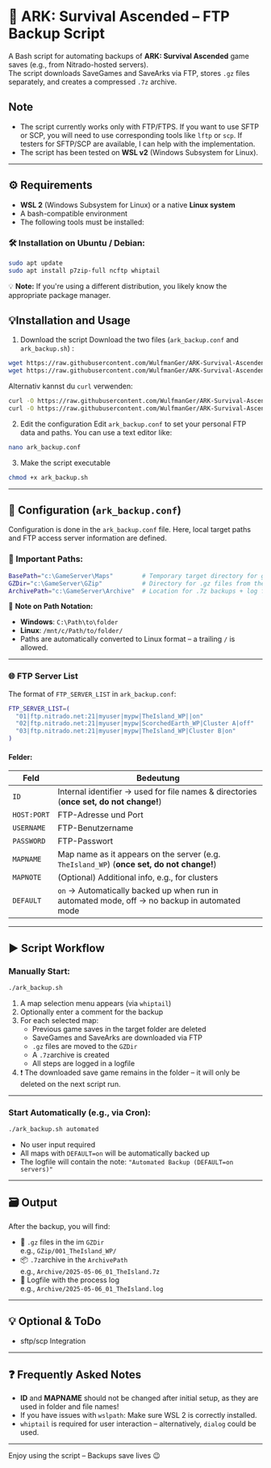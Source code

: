 # 🧬 ARK: Survival Ascended – FTP Backup Script

A Bash script for automating backups of **ARK: Survival Ascended** game saves (e.g., from Nitrado-hosted servers).  
The script downloads SaveGames and SaveArks via FTP, stores `.gz` files separately, and creates a compressed `.7z` archive.

## Note
- The script currently works only with FTP/FTPS. If you want to use SFTP or SCP, you will need to use corresponding tools like `lftp` or `scp`. If testers for SFTP/SCP are available, I can help with the implementation.
- The script has been tested on **WSL v2** (Windows Subsystem for Linux).
---

## ⚙️ Requirements

- **WSL 2** (Windows Subsystem for Linux) or a native **Linux system**
- A bash-compatible environment
- The following tools must be installed:

### 🛠️ Installation on Ubuntu / Debian:

```bash
sudo apt update
sudo apt install p7zip-full ncftp whiptail

```

💡 **Note:** If you're using a different distribution, you likely know the appropriate package manager.

## 💡Installation and Usage
1. Download the script
   Download the two files (`ark_backup.conf` and `ark_backup.sh`) :
  ```bash
  wget https://raw.githubusercontent.com/WulfmanGer/ARK-Survival-Ascendend-Server-Backup/refs/heads/main/ark_backup.conf
  wget https://raw.githubusercontent.com/WulfmanGer/ARK-Survival-Ascendend-Server-Backup/refs/heads/main/ark_backup.sh
  ```

  Alternativ kannst du `curl` verwenden:
  ```bash
  curl -O https://raw.githubusercontent.com/WulfmanGer/ARK-Survival-Ascendend-Server-Backup/refs/heads/main/ark_backup.conf
  curl -O https://raw.githubusercontent.com/WulfmanGer/ARK-Survival-Ascendend-Server-Backup/refs/heads/main/ark_backup.sh
   ```
2. Edit the configuration
  Edit `ark_backup.conf` to set your personal FTP data and paths. You can use a text editor like:
  ```bash
  nano ark_backup.conf
  ```
3. Make the script executable
  ```bash
  chmod +x ark_backup.sh
  ```

---

## 📁 Configuration  (`ark_backup.conf`)

Configuration is done in the `ark_backup.conf` file.
Here, local target paths and FTP access server information are defined.

### 🔧 Important Paths:

```bash
BasePath="c:\GameServer\Maps"        # Temporary target directory for game saves
GZDir="c:\GameServer\GZip"           # Directory for .gz files from the server
ArchivePath="c:\GameServer\Archive"  # Location for .7z backups + log files
```

📌 **Note on Path Notation:**
- **Windows**: `C:\Path\to\folder`
- **Linux**: `/mnt/c/Path/to/folder/`
- Paths are automatically converted to Linux format – a trailing `/` is allowed.

---

### 🌐 FTP Server List

The format of `FTP_SERVER_LIST` in `ark_backup.conf`:

```bash
FTP_SERVER_LIST=(
  "01|ftp.nitrado.net:21|myuser|mypw|TheIsland_WP||on"
  "02|ftp.nitrado.net:21|myuser|mypw|ScorchedEarth_WP|Cluster A|off"
  "03|ftp.nitrado.net:21|myuser|mypw|TheIsland_WP|Cluster B|on"
)
```

#### Felder:

| Feld         | Bedeutung |
|--------------|-----------|
| `ID`         | Internal identifier → used for file names & directories  (**once set, do not change!**) |
| `HOST:PORT`  | FTP-Adresse und Port |
| `USERNAME`   | FTP-Benutzername |
| `PASSWORD`   | FTP-Passwort |
| `MAPNAME`    | Map name as it appears on the server (e.g. `TheIsland_WP`) (**once set, do not change!**) |
| `MAPNOTE`    | (Optional) Additional info, e.g., for clusters
| `DEFAULT`    | `on` → Automatically backed up when run in automated mode, off → no backup in automated mode

---

## ▶️ Script Workflow

### Manually Start:

```bash
./ark_backup.sh
```

1. A map selection menu appears (via `whiptail`)
2. Optionally enter a comment for the backup
3. For each selected map:
   - Previous game saves in the target folder are deleted
   - SaveGames and SaveArks are downloaded via FTP
   - `.gz` files are moved to the `GZDir`
   - A `.7z`archive is created
   - All steps are logged in a logfile
4. ❗ The downloaded save game remains in the folder – it will only be deleted on the next script run.

---

### Start Automatically (e.g., via Cron):

```bash
./ark_backup.sh automated
```

- No user input required
- All maps with  `DEFAULT=on` will be automatically backed up
- The logfile will contain the note: `"Automated Backup (DEFAULT=on servers)"`

---

## 🗃️ Output

After the backup, you will find:

- 🧩 `.gz` files in the im `GZDir`  
  e.g., `GZip/001_TheIsland_WP/`
- 📦 `.7z`archive in the  `ArchivePath`  
  e.g., `Archive/2025-05-06_01_TheIsland.7z`
- 📄 Logfile with the process log  
  e.g., `Archive/2025-05-06_01_TheIsland.log`

---

## 💡 Optional & ToDo

- sftp/scp Integration

---

## ❓ Frequently Asked Notes

- **ID** and **MAPNAME** should not be changed after initial setup, as they are used in folder and file names!
- If you have issues with `wslpath`: Make sure WSL 2 is correctly installed.
- `whiptail` is required for user interaction – alternatively, `dialog` could be used.

---
Enjoy using the script – Backups save lives 😉
